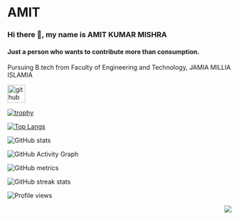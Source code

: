 # AMIT 
### Hi there 👋, my name is AMIT KUMAR MISHRA

#### Just a person who wants to contribute more than consumption.

Pursuing B.tech from Faculty of Engineering and Technology, JAMIA MILLIA ISLAMIA


[<img src='https://cdn.jsdelivr.net/npm/simple-icons@3.0.1/icons/github.svg' alt='github' height='40'>](https://github.com/amit0617)  

[![trophy](https://github-profile-trophy.vercel.app/?username=amit0617)](https://github.com/ryo-ma/github-profile-trophy)

[![Top Langs](https://github-readme-stats.vercel.app/api/top-langs/?username=amit0617)](https://github.com/anuraghazra/github-readme-stats)

![GitHub stats](https://github-readme-stats.vercel.app/api?username=amit0617&show_icons=true&count_private=true)  

![GitHub Activity Graph](https://activity-graph.herokuapp.com/graph?username=amit0617)  

![GitHub metrics](https://metrics.lecoq.io/amit0617)  

![GitHub streak stats](https://github-readme-streak-stats.herokuapp.com/?user=amit0617)  

![Profile views](https://gpvc.arturio.dev/amit0617)  
<p align="right"><img src="https://komarev.com/ghpvc/?username=amit0617&style=flat&color=blue"></p>
